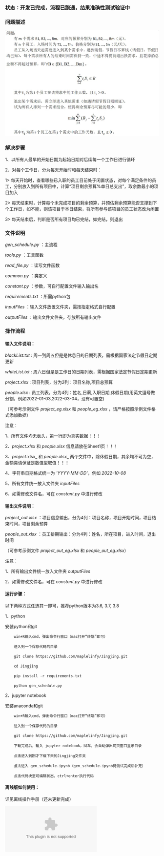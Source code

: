 
### 状态：开发已完成，流程已跑通，结果准确性测试验证中

### 问题描述

![问题描述](https://github.com/maplelinfy/Jingjing/blob/master/%E9%97%AE%E9%A2%98%E6%8F%8F%E8%BF%B0.jpg)

### 解决步骤

1、以所有人最早的开始日期为起始日期对后续每一个工作日进行循环

2、对每个工作日，分为每天开始时和每天结束时：

1> 每天开始时，查看哪些已入职的员工目前处于闲置状态，对每个满足条件的员工，分别放入到所有项目中，计算“项目剩余预算%单日总支出”，取余数最小的项目加入

2> 每天结束时，计算每个未完成项目的剩余预算，并预估剩余预算能否支撑到下个工作日，如不能，则该项目于本日结束，将所有参与该项目的员工状态改为闲置

3> 每天结束后，判断是否所有项目均已完结，如完结，则退出

### 文件说明

_gen_schedule.py_ ：主流程

_tools.py_ ：工具函数

_read_file.py_ ：读写文件函数

_common.py_ ：类定义

_constant.py_ ：参数，可自行配置文件输入输出名

_requirements.txt_ ：所需python包

_inputFiles_ ：输入文件放置文件夹，需按指定格式自行配置

_outputFiles_ ：输出文件文件夹，存放所有输出文件

### 操作流程

#### 输入文件说明：

_blackList.txt_ : 周一到周五但是是休息日的日期列表，需根据国家法定节假日定期更新

_whiteList.txt_ : 周六日但是是工作日的日期列表，需根据国家法定节假日定期更新

_project.xlsx_ : 项目列表，分为2列：项目名称,项目总预算

_people.xlsx_ : 员工列表，分为4列：姓名,日薪,入职日期,休假日期(用英文逗号做分割，例如2022-01-03,2022-03-04，没有可置空)

（可参考示例文件 _project_eg.xlsx_ 和 _people_eg.xlsx_ ，请严格按照示例文件格式添加数据）

注意：

1、所有文件均无表头，第一行即为真实数据！！！

2、_project.xlsx_ 和 _people.xlsx_ 信息请放在Sheet1页！！！

3、_project_.xlsx_ 和 _people_.xlsx_ 两个文件中，除休假日期，其余均不可为空，金额类请保证是数值型取值！！！

4、字符串日期格式统一为 _'YYYY-MM-DD'_，例如 _2022-10-08_

5、所有文件统一放入文件夹 _inputFiles_

6、如需修改文件名，可在 _constant.py_ 中进行修改

#### 输出文件说明：

_project_out.xlsx_ ：项目信息输出，分为4列：项目名称，项目开始时间，项目结束时间，项目剩余预算

_people_out.xlsx_ ：员工排期输出：分为4列：姓名，所在项目，进入时间，退出时间

（可参考示例文件 _project_out_eg.xlsx_ 和 _people_out_eg.xlsx_）

注意：

1、所有输出文件统一放入文件夹 _outputFiles_

2、如需修改文件名，可在 _constant.py_ 中进行修改

#### 运行步骤：

以下两种方式任选其一即可，推荐python版本为3.6, 3.7, 3.8

1、python

安装python和git

        win+R输入cmd，弹出命令行窗口（mac打开“终端”即可）

        进入到一个保存代码的目录

        git clone https://github.com/maplelinfy/Jingjing.git

        cd Jingjing

        pip install -r requirements.txt

        python gen_schedule.py

2、jupyter notebook

安装anaconda和git

        win+R输入cmd，弹出命令行窗口（mac打开“终端”即可）

        进入到一个保存代码的目录

        git clone https://github.com/maplelinfy/Jingjing.git

        下载完成后，输入 jupyter notebook，回车，会自动弹出网页窗口显示目录

        点击进入到刚才下载下来的Jingjing文件夹

        点击进入 gen_schedule.ipynb（gen_schedule.ipynb待测试完成后补充）

        点击代码块至可编辑状态，ctrl+enter执行代码

#### 离线版如何使用：

详见离线操作手册（还未更新完成）

![离线操作手册](https://github.com/maplelinfy/Jingjing/blob/master/%E7%A6%BB%E7%BA%BF%E6%93%8D%E4%BD%9C%E6%89%8B%E5%86%8C.docx)
